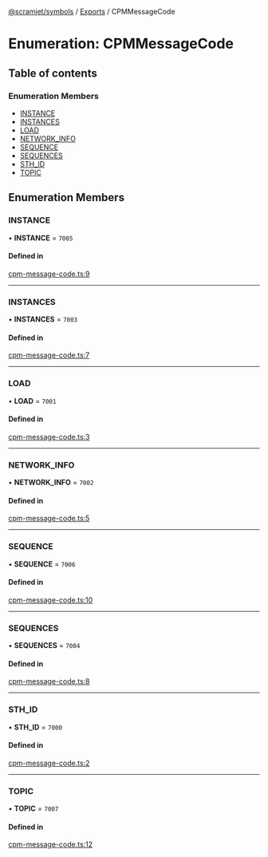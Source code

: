 [@scramjet/symbols](../README.md) / [Exports](../modules.md) / CPMMessageCode

# Enumeration: CPMMessageCode

## Table of contents

### Enumeration Members

- [INSTANCE](CPMMessageCode.md#instance)
- [INSTANCES](CPMMessageCode.md#instances)
- [LOAD](CPMMessageCode.md#load)
- [NETWORK\_INFO](CPMMessageCode.md#network_info)
- [SEQUENCE](CPMMessageCode.md#sequence)
- [SEQUENCES](CPMMessageCode.md#sequences)
- [STH\_ID](CPMMessageCode.md#sth_id)
- [TOPIC](CPMMessageCode.md#topic)

## Enumeration Members

### INSTANCE

• **INSTANCE** = ``7005``

#### Defined in

[cpm-message-code.ts:9](https://github.com/scramjetorg/transform-hub/blob/HEAD/packages/symbols/src/cpm-message-code.ts#L9)

___

### INSTANCES

• **INSTANCES** = ``7003``

#### Defined in

[cpm-message-code.ts:7](https://github.com/scramjetorg/transform-hub/blob/HEAD/packages/symbols/src/cpm-message-code.ts#L7)

___

### LOAD

• **LOAD** = ``7001``

#### Defined in

[cpm-message-code.ts:3](https://github.com/scramjetorg/transform-hub/blob/HEAD/packages/symbols/src/cpm-message-code.ts#L3)

___

### NETWORK\_INFO

• **NETWORK\_INFO** = ``7002``

#### Defined in

[cpm-message-code.ts:5](https://github.com/scramjetorg/transform-hub/blob/HEAD/packages/symbols/src/cpm-message-code.ts#L5)

___

### SEQUENCE

• **SEQUENCE** = ``7006``

#### Defined in

[cpm-message-code.ts:10](https://github.com/scramjetorg/transform-hub/blob/HEAD/packages/symbols/src/cpm-message-code.ts#L10)

___

### SEQUENCES

• **SEQUENCES** = ``7004``

#### Defined in

[cpm-message-code.ts:8](https://github.com/scramjetorg/transform-hub/blob/HEAD/packages/symbols/src/cpm-message-code.ts#L8)

___

### STH\_ID

• **STH\_ID** = ``7000``

#### Defined in

[cpm-message-code.ts:2](https://github.com/scramjetorg/transform-hub/blob/HEAD/packages/symbols/src/cpm-message-code.ts#L2)

___

### TOPIC

• **TOPIC** = ``7007``

#### Defined in

[cpm-message-code.ts:12](https://github.com/scramjetorg/transform-hub/blob/HEAD/packages/symbols/src/cpm-message-code.ts#L12)
